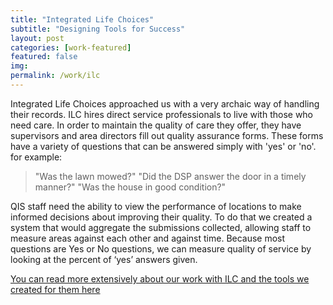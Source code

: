 ```yaml
---
title: "Integrated Life Choices"
subtitle: "Designing Tools for Success"
layout: post
categories: [work-featured]
featured: false
img: 
permalink: /work/ilc
---
```


Integrated Life Choices approached us with a very archaic way of handling their records. ILC hires direct service professionals to live with those who need care. In order to maintain the quality of care they offer, they have supervisors and area directors fill out quality assurance forms. These forms have a variety of questions that can be answered simply with 'yes' or 'no'. for example:

> "Was the lawn mowed?"
> "Did the DSP answer the door in a timely manner?"
> "Was the house in good condition?"

QIS staff need the ability to view the performance of locations to make informed decisions about improving their quality. To do that we created a system that would aggregate the submissions collected, allowing staff to measure areas against each other and against time. Because most questions are Yes or No questions, we can measure quality of service by looking at the percent of ‘yes’ answers given.


<a href="http://www.collectivelymade.com/data-viewer" target="_blank" >You can read more extensively about our work with ILC and the tools we created for them here


<!-- Most of us view technology as something that makes things easier. For many people however, technology makes things possible.

This is my story of designing ‘AT Magic’—a webapp that empowers Allied Health Professionals to provide better care for their clients.

My Role

This project took place between March 2010 and December 2010. I worked on this project as an Interaction Designer for the Human‑Computer Interaction Lab, School of Computer Science and Engineering, University of NSW.

I was part of a small team alongside Dr. Daniel Woo and James Salter. I was responsible for the research, interaction design, visual design, copywriting, branding and front‑end development for ‘AT Magic’—a web‑based application for ILC NSW's expansive AT product database.

The Challenge
Supporting Rural AHPs

The Independent Living Centre (ILC) NSW approached us to help them excel in the provision of Assistive Technology (AT) information. This involved redesigning the ILC NSW website and envisioning how we could use the web to transform service delivery to Rural Allied Health Professionals (AHPs). With a 10 month timeline we focused on delivering the ILC NSW's AT database to AHPs in a more effective and meaningful way.

An ILC occupational therapist helping young girl fit leg cast in wheelchair.
Photo Credit: Daniel Woo
The Approach
ILC Immersion

Our lack of domain knowledge in allied health care meant we needed to understand the nature of health care service provision thoroughly and quickly. We approached all aspects of the project collaboratively and spent most of our time working on‑site alongside the ILC NSW team of AHPs.

Throughout the project we conducted ethnographic research and used participatory design methods. This approach was necessary to understand the clinical reasoning process and the AT prescription process.

To access our prospective users, we ran workshops at various health conferences. This allowed us to quickly understand the day-to-day challenges of rural AHPs. Because many rural AHPs were unable to attend the conferences, we developed a survey to understand AHP's access, usage and attitudes towards information and communications technology (ICT).

A screenshot of the ILC NSW office showing hydraulic armchairs and office desks.
Photo Credit: Daniel Woo
Deep in the Literature

For a more holistic understanding of the wider challenges faced by rural health professionals, I spent a lot of time buried in the academic research and literature. My research unexpectedly revealed that rural health practitioners felt they lacked access to educational resources and technical support for information and communication technologies (ICT).

A screenshot of the endnote application showing bibliography of ilc related research.
The Discovery
AHPs Need More than just Info

Insights from our discovery work indicated many areas where a web-based solution could help to improve the day-to-day lives of AHPs.

We discovered that whilst AT information was essential, it was only one dimension in providing effective care for clients.

If we truly wanted to make a difference to the lives of rural AHPs we needed to provide a more holistic solution that considered our users needs relating to:

support with the AT prescription process
access to resources for professional development
professional support and networking
These insights began pointing to a web-based solution with the ILC NSW AT database at the core.

A sample persona of Kathryn highlighting her user goals.
The Vision
Better Care through Collaboration

The ILC NSW logo showing a person with hands in the air.
Our vision was to create a collaborative environment that allowed AHPs to evaluate the benefits and limitations of different types of AT. With the AT database at the heart, we envisioned an evidence-based review and discussion system that allowed AHPs to share their experiences and learn from each other.

The Requirements
Thinking Big, Starting Small

Although our vision was to create an environment for a community of AHPs, we discovered that there were too many obstacles that impacted our development timelines to tackle the problem.

Our research highlighted that it was critical for our design to be pragmatic and sensitive to the ways in which AHPs worked. We knew that if our solution required heavy time investment from AHPs or didn't provide an easily perceived tangible benefit, it would fail.

Subsequently, we sharpened our focus to assist rural AHPs:

access AT information in more effective ways
step through the clinical reasoning process
better manage clinical documentation
continue learning through educational media content
A narrative of a day in the life of Kathryn the rural occupational therapist.
“We knew that if our solution required heavy time investment from AHPs or didn't provide an easily perceived tangible benefit, it would fail.”
Technical Requirements

For our rural audience we needed to develop a solution that worked effectively on low-bandwidth connections. Website analytics also revealed that 20% of the traffic browsed the ILC NSW website using Internet Explorer 6. We embraced these constraints from the outset and opted to strive for a simpler and accessible solution.

Analytics showing internet explorer 6 usage as 19.38%
The Framework
Structuring Content First

Before starting any design, we spent a great deal of time making sense of workflows and existing content. This involved a tonne of task analysis and card sorting work. We faced particular challenges with labelling and terminology as we found that language varied between health disciplines and older and younger generations of AHPs. Mapping out the workflows was also challenging as health care involves many different touch‑points with many different people.

Hierarchical Task analysis map highlighting the steps of comparing products, comparing discretionary features, comparing suppliers and comparing supplier locations.
This Hierarchical Task Analysis map shows the process of an experienced occupational therapist identifying and sourcing assistive technology through the government funded PADP source.
“We faced particular challenges with labelling and terminology as we found that language varied between health disciplines and older and younger generations of AHPs.”
Simon Pan's visual diary showing the steps involved in choosing AT. The steps shown are compare products, refine shortlist, compare suppliers and choose suppliers.
Visual Thinking on Paper
In order to help understand many of the complex processes involved in choosing and prescribing AT, I mapped workflows on paper. Doing so helped me to understand the particular points where our system could help minimise some of the pain AHPs experienced as well as highlight opportunities where we could really try to innovate.

Sketch of the AT Magic search results page showing search filters and a list of search results.
Sketching Interfaces
Instead of wireframing, I opted to sketch my designs on paper. I used paper prototyping techniques to bring the designs to life and evaluate them with our users. This helped me work rapidly and led me to consider more ideas. Sketching many concepts helped me form a broader view of the system earlier ensuring a more cohesive design.

Several ILC NSW screen designs on A3 paper pinned to a board.
Hi-fidelity Mockups
To move forward with the design I used Photoshop to create sets of detailed mockups. This approach was beneficial in showing our stakeholders design progress, but was too time consuming to iterate at the pace required. In retrospect, Samantha Warren's Style Tiles system would have been effective.

Screenshot of an anonymous participant evaluating the interactive prototype of the search page with usability testing.
Prototyping and Usability Testing
I worked closely with our developer James to bring our designs to life as a working prototype. Communicating requirements face-to-face and discussing constraints and possibilities was an effective way of solving the Interaction Design. We were worked collaboratively, tested constantly and iterated progressively.

Detailed Design
Introducing AT Magic

AT Magic is a web-based tool that assists allied health professionals in finding the right assistive technology for their client’s needs. Users can enter keywords and criteria based on characteristics important to their client's clinical scenario and filter the thousands of AT products on the ILC NSW database.

Computer monitor displaying the AT Magic logo on screen.
Helping AHPs Find the Right AT Products

We developed the search to accommodate AHPs difference in experience and use of terminology. The AT Magic product search allows the user to start off with a simple keyword representing a particular item e.g 'Wheelchair' or a multitude of items e.g 'Hygiene'. If the user searches for a particular piece of AT, the search will return results of related AT that the AHP should also consider prescribing.

A closeup of a search bar with wheelchair typed in as the query.
Aiding the Clinical Reasoning Process

The filters or ‘facets’ encourage users to step through a clinical reasoning process to ensure careful deliberation is given to both the clients' needs and specifications of the AT.

Our design understands the highly contextual nature of AT selection criteria and thus gives the user complete flexibility to choose facets.

The design of the search filters supports the understanding that knowing the precise details of the AT is just as critical for clients as finding the correct type of AT.

A closeup of the search filters 'by specification' giving the user the options to specify a load capacity greater than 150kg.
Delivering Educational Content to Rural AHPs

To help rural AHPs with continuing professional education, we worked with the ILC to produce educational modules and podcasts. The modules are online streaming videos that can be used as an educational reference by students, new graduates and experienced health professionals. They cover different aspects of AT and range from introductory content to in-depth clinical reasoning strategies. Educational modules combine slides, audio commentary and video demonstrations.

Browser window showing a video titled 'Introduction to Shower Chairs'.
Making Life Easier with AT Recommendations

AHPs can create an ‘AT Recommendation’ to hand-out to clients, attach with equipment request funding forms or keep for their own professional records. This feature aims to take the pain out of manually creating documentation by offering a completely customisable method that's always accessible through AT Magic.

We knew that AHPs like working with paper and physical filing, so we designed accordingly.

Browser window showing a list of recommended products. The visual shows the user editing the options category.
The Impact
40,000 Visitors Per Month

Since launching the new ILC NSW website and the AT Magic service in 2009, their profile, user engagement and reach has grown substantially—helping to transform the ILC NSW into the leading organisation for the provision of Assistive Technology information. 2 years on from launch:

Average monthly site visits has increased by 50%

Unique visitors grew by 218%

Usage of the AT Magic database increased by 224% -->